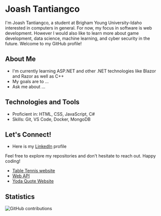 
# Joash Tantiangco

I'm Joash Tantiangco, a student at Brigham Young University-Idaho interested in computers in general. For now, my focus in software is web development. However I would also like to learn more about game development, data science, machine learning, and cyber security in the future. Welcome to my GitHub profile!

## About Me

- I'm currently learning ASP.NET and other .NET technologies like Blazor and Razor as well as C++
- My goals are to ...
- Ask me about ...

## Technologies and Tools

- Proficient in: HTML, CSS, JavaScript, C#
- Skills: Git, VS Code, Docker, MongoDB

## Let's Connect!

- Here is my [LinkedIn](www.linkedin.com/in/joash-tantiangco-36a795280) profile

Feel free to explore my repositories and don't hesitate to reach out. Happy coding!

- [Table Tennis website](https://github.com/JoashPT/wdd231)
- [Web API](https://github.com/JoashPT/cse341/tree/main/projectFinal)
- [Yoda Quote Website](https://github.com/JoashPT/wdd330)

## Statistics
![GitHub contributions](https://github.com/username/username/blob/master/github-contribution-grid-snake.svg)
